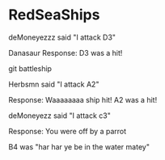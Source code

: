 RedSeaShips
===========

deMoneyezzz said "I attack D3"

Danasaur Response: D3 was a hit!

git battleship

Herbsmn said "I attack A2"

Response: Waaaaaaaa ship hit! A2 was a hit!

deMoneyezz said "I attack c3" 

Response: You were off by a parrot

B4 was "har har ye be in the water matey"
